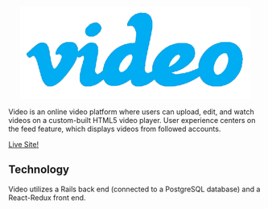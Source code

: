 <p align="center">
  <img src='./app/assets/images/video_readme_logo.png' />
</p>

Video is an online video platform where users can upload, edit, and watch videos on a custom-built
HTML5 video player. User experience centers on the feed feature, which displays videos from followed accounts.

[Live Site!](https://a-video.herokuapp.com/#/)

## Technology
Video utilizes a Rails back end (connected to a PostgreSQL database) and a React-Redux front end.
